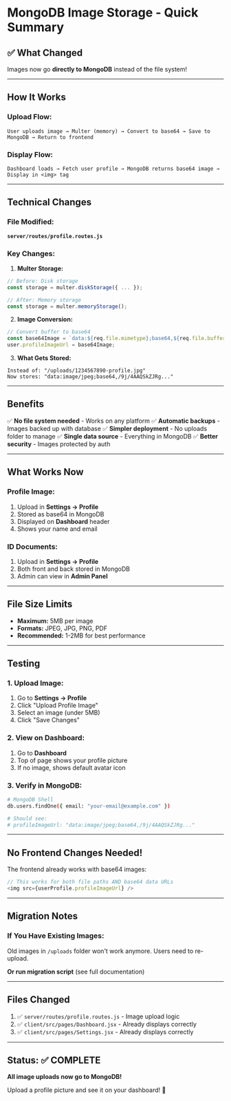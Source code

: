 # MongoDB Image Storage - Quick Summary

## ✅ What Changed

Images now go **directly to MongoDB** instead of the file system!

---

## How It Works

### Upload Flow:
```
User uploads image → Multer (memory) → Convert to base64 → Save to MongoDB → Return to frontend
```

### Display Flow:
```
Dashboard loads → Fetch user profile → MongoDB returns base64 image → Display in <img> tag
```

---

## Technical Changes

### File Modified:
**`server/routes/profile.routes.js`**

### Key Changes:

1. **Multer Storage:**
```javascript
// Before: Disk storage
const storage = multer.diskStorage({ ... });

// After: Memory storage
const storage = multer.memoryStorage();
```

2. **Image Conversion:**
```javascript
// Convert buffer to base64
const base64Image = `data:${req.file.mimetype};base64,${req.file.buffer.toString('base64')}`;
user.profileImageUrl = base64Image;
```

3. **What Gets Stored:**
```
Instead of: "/uploads/1234567890-profile.jpg"
Now stores: "data:image/jpeg;base64,/9j/4AAQSkZJRg..."
```

---

## Benefits

✅ **No file system needed** - Works on any platform
✅ **Automatic backups** - Images backed up with database
✅ **Simpler deployment** - No uploads folder to manage
✅ **Single data source** - Everything in MongoDB
✅ **Better security** - Images protected by auth

---

## What Works Now

### Profile Image:
1. Upload in **Settings → Profile**
2. Stored as base64 in MongoDB
3. Displayed on **Dashboard** header
4. Shows your name and email

### ID Documents:
1. Upload in **Settings → Profile**
2. Both front and back stored in MongoDB
3. Admin can view in **Admin Panel**

---

## File Size Limits

- **Maximum:** 5MB per image
- **Formats:** JPEG, JPG, PNG, PDF
- **Recommended:** 1-2MB for best performance

---

## Testing

### 1. Upload Image:
1. Go to **Settings → Profile**
2. Click "Upload Profile Image"
3. Select an image (under 5MB)
4. Click "Save Changes"

### 2. View on Dashboard:
1. Go to **Dashboard**
2. Top of page shows your profile picture
3. If no image, shows default avatar icon

### 3. Verify in MongoDB:
```bash
# MongoDB Shell
db.users.findOne({ email: "your-email@example.com" })

# Should see:
# profileImageUrl: "data:image/jpeg;base64,/9j/4AAQSkZJRg..."
```

---

## No Frontend Changes Needed!

The frontend already works with base64 images:

```javascript
// This works for both file paths AND base64 data URLs
<img src={userProfile.profileImageUrl} />
```

---

## Migration Notes

### If You Have Existing Images:

Old images in `/uploads` folder won't work anymore. Users need to re-upload.

**Or run migration script** (see full documentation)

---

## Files Changed

1. ✅ `server/routes/profile.routes.js` - Image upload logic
2. ✅ `client/src/pages/Dashboard.jsx` - Already displays correctly
3. ✅ `client/src/pages/Settings.jsx` - Already displays correctly

---

## Status: ✅ COMPLETE

**All image uploads now go to MongoDB!**

Upload a profile picture and see it on your dashboard! 🎉
